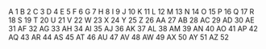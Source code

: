 A 1
B 2
C 3
D 4
E 5
F 6
G 7
H 8
I 9
J 10
K 11
L 12
M 13
N 14
O 15
P 16
Q 17
R 18
S 19
T 20
U 21
V 22
W 23
X 24
Y 25
Z 26
AA 27
AB 28
AC 29
AD 30
AE 31
AF 32
AG 33
AH 34
AI 35
AJ 36
AK 37
AL 38
AM 39
AN 40
AO 41
AP 42
AQ 43
AR 44
AS 45
AT 46
AU 47
AV 48
AW 49
AX 50
AY 51
AZ 52

